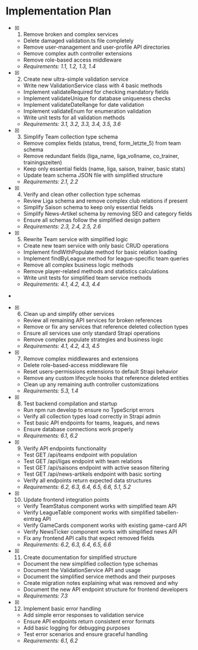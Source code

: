# Implementation Plan

- [x] 1. Remove broken and complex services





  - Delete damaged validation.ts file completely
  - Remove user-management and user-profile API directories
  - Remove complex auth controller extensions
  - Remove role-based access middleware
  - _Requirements: 1.1, 1.2, 1.3, 1.4_

- [x] 2. Create new ultra-simple validation service





  - Write new ValidationService class with 4 basic methods
  - Implement validateRequired for checking mandatory fields
  - Implement validateUnique for database uniqueness checks
  - Implement validateDateRange for date validation
  - Implement validateEnum for enumeration validation
  - Write unit tests for all validation methods
  - _Requirements: 3.1, 3.2, 3.3, 3.4, 3.5, 3.6_

- [x] 3. Simplify Team collection type schema





  - Remove complex fields (status, trend, form_letzte_5) from team schema
  - Remove redundant fields (liga_name, liga_vollname, co_trainer, trainingszeiten)
  - Keep only essential fields (name, liga, saison, trainer, basic stats)
  - Update team schema JSON file with simplified structure
  - _Requirements: 2.1, 2.2_

- [x] 4. Verify and clean other collection type schemas





  - Review Liga schema and remove complex club relations if present
  - Simplify Saison schema to keep only essential fields
  - Simplify News-Artikel schema by removing SEO and category fields
  - Ensure all schemas follow the simplified design pattern
  - _Requirements: 2.3, 2.4, 2.5, 2.6_

- [x] 5. Rewrite Team service with simplified logic





  - Create new team service with only basic CRUD operations
  - Implement findWithPopulate method for basic relation loading
  - Implement findByLeague method for league-specific team queries
  - Remove all complex business logic methods
  - Remove player-related methods and statistics calculations
  - Write unit tests for simplified team service methods
  - _Requirements: 4.1, 4.2, 4.3, 4.4_
-

- [x] 6. Clean up and simplify other services










  - Review all remaining API services for broken references
  - Remove or fix any services that reference deleted collection types
  - Ensure all services use only standard Strapi operations
  - Remove complex populate strategies and business logic
  - _Requirements: 4.1, 4.2, 4.3, 4.5_

- [x] 7. Remove complex middlewares and extensions





  - Delete role-based-access middleware file
  - Reset users-permissions extensions to default Strapi behavior
  - Remove any custom lifecycle hooks that reference deleted entities
  - Clean up any remaining auth controller customizations
  - _Requirements: 5.3, 1.4_

- [x] 8. Test backend compilation and startup





  - Run npm run develop to ensure no TypeScript errors
  - Verify all collection types load correctly in Strapi admin
  - Test basic API endpoints for teams, leagues, and news
  - Ensure database connections work properly
  - _Requirements: 6.1, 6.2_

- [x] 9. Verify API endpoints functionality





  - Test GET /api/teams endpoint with population
  - Test GET /api/ligas endpoint with team relations
  - Test GET /api/saisons endpoint with active season filtering
  - Test GET /api/news-artikels endpoint with basic sorting
  - Verify all endpoints return expected data structures
  - _Requirements: 6.2, 6.3, 6.4, 6.5, 6.6, 5.1, 5.2_

- [x] 10. Update frontend integration points





  - Verify TeamStatus component works with simplified team API
  - Verify LeagueTable component works with simplified tabellen-eintrag API
  - Verify GameCards component works with existing game-card API
  - Verify NewsTicker component works with simplified news API
  - Fix any frontend API calls that expect removed fields
  - _Requirements: 6.2, 6.3, 6.4, 6.5, 6.6_

- [x] 11. Create documentation for simplified structure





  - Document the new simplified collection type schemas
  - Document the ValidationService API and usage
  - Document the simplified service methods and their purposes
  - Create migration notes explaining what was removed and why
  - Document the new API endpoint structure for frontend developers
  - _Requirements: 7.3_

- [x] 12. Implement basic error handling





  - Add simple error responses to validation service
  - Ensure API endpoints return consistent error formats
  - Add basic logging for debugging purposes
  - Test error scenarios and ensure graceful handling
  - _Requirements: 6.1, 6.2_
